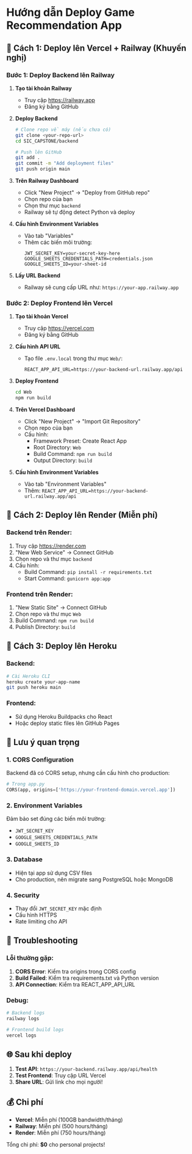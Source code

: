 # Hướng dẫn Deploy Game Recommendation App

## 🚀 Cách 1: Deploy lên Vercel + Railway (Khuyến nghị)

### Bước 1: Deploy Backend lên Railway

1. **Tạo tài khoản Railway**
   - Truy cập https://railway.app
   - Đăng ký bằng GitHub

2. **Deploy Backend**
   ```bash
   # Clone repo về máy (nếu chưa có)
   git clone <your-repo-url>
   cd SIC_CAPSTONE/backend
   
   # Push lên GitHub
   git add .
   git commit -m "Add deployment files"
   git push origin main
   ```

3. **Trên Railway Dashboard**
   - Click "New Project" → "Deploy from GitHub repo"
   - Chọn repo của bạn
   - Chọn thư mục `backend`
   - Railway sẽ tự động detect Python và deploy

4. **Cấu hình Environment Variables**
   - Vào tab "Variables"
   - Thêm các biến môi trường:
     ```
     JWT_SECRET_KEY=your-secret-key-here
     GOOGLE_SHEETS_CREDENTIALS_PATH=credentials.json
     GOOGLE_SHEETS_ID=your-sheet-id
     ```

5. **Lấy URL Backend**
   - Railway sẽ cung cấp URL như: `https://your-app.railway.app`

### Bước 2: Deploy Frontend lên Vercel

1. **Tạo tài khoản Vercel**
   - Truy cập https://vercel.com
   - Đăng ký bằng GitHub

2. **Cấu hình API URL**
   - Tạo file `.env.local` trong thư mục `Web/`:
     ```
     REACT_APP_API_URL=https://your-backend-url.railway.app/api
     ```

3. **Deploy Frontend**
   ```bash
   cd Web
   npm run build
   ```

4. **Trên Vercel Dashboard**
   - Click "New Project" → "Import Git Repository"
   - Chọn repo của bạn
   - Cấu hình:
     - Framework Preset: Create React App
     - Root Directory: `Web`
     - Build Command: `npm run build`
     - Output Directory: `build`

5. **Cấu hình Environment Variables**
   - Vào tab "Environment Variables"
   - Thêm: `REACT_APP_API_URL=https://your-backend-url.railway.app/api`

## 🚀 Cách 2: Deploy lên Render (Miễn phí)

### Backend trên Render:
1. Truy cập https://render.com
2. "New Web Service" → Connect GitHub
3. Chọn repo và thư mục `backend`
4. Cấu hình:
   - Build Command: `pip install -r requirements.txt`
   - Start Command: `gunicorn app:app`

### Frontend trên Render:
1. "New Static Site" → Connect GitHub
2. Chọn repo và thư mục `Web`
3. Build Command: `npm run build`
4. Publish Directory: `build`

## 🚀 Cách 3: Deploy lên Heroku

### Backend:
```bash
# Cài Heroku CLI
heroku create your-app-name
git push heroku main
```

### Frontend:
- Sử dụng Heroku Buildpacks cho React
- Hoặc deploy static files lên GitHub Pages

## 📝 Lưu ý quan trọng

### 1. CORS Configuration
Backend đã có CORS setup, nhưng cần cấu hình cho production:

```python
# Trong app.py
CORS(app, origins=['https://your-frontend-domain.vercel.app'])
```

### 2. Environment Variables
Đảm bảo set đúng các biến môi trường:
- `JWT_SECRET_KEY`
- `GOOGLE_SHEETS_CREDENTIALS_PATH`
- `GOOGLE_SHEETS_ID`

### 3. Database
- Hiện tại app sử dụng CSV files
- Cho production, nên migrate sang PostgreSQL hoặc MongoDB

### 4. Security
- Thay đổi `JWT_SECRET_KEY` mặc định
- Cấu hình HTTPS
- Rate limiting cho API

## 🔧 Troubleshooting

### Lỗi thường gặp:
1. **CORS Error**: Kiểm tra origins trong CORS config
2. **Build Failed**: Kiểm tra requirements.txt và Python version
3. **API Connection**: Kiểm tra REACT_APP_API_URL

### Debug:
```bash
# Backend logs
railway logs

# Frontend build logs
vercel logs
```

## 🌐 Sau khi deploy

1. **Test API**: `https://your-backend.railway.app/api/health`
2. **Test Frontend**: Truy cập URL Vercel
3. **Share URL**: Gửi link cho mọi người!

## 💰 Chi phí

- **Vercel**: Miễn phí (100GB bandwidth/tháng)
- **Railway**: Miễn phí (500 hours/tháng)
- **Render**: Miễn phí (750 hours/tháng)

Tổng chi phí: **$0** cho personal projects! 